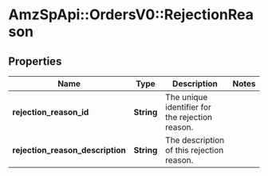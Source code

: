 # AmzSpApi::OrdersV0::RejectionReason

## Properties
Name | Type | Description | Notes
------------ | ------------- | ------------- | -------------
**rejection_reason_id** | **String** | The unique identifier for the rejection reason. | 
**rejection_reason_description** | **String** | The description of this rejection reason. | 

